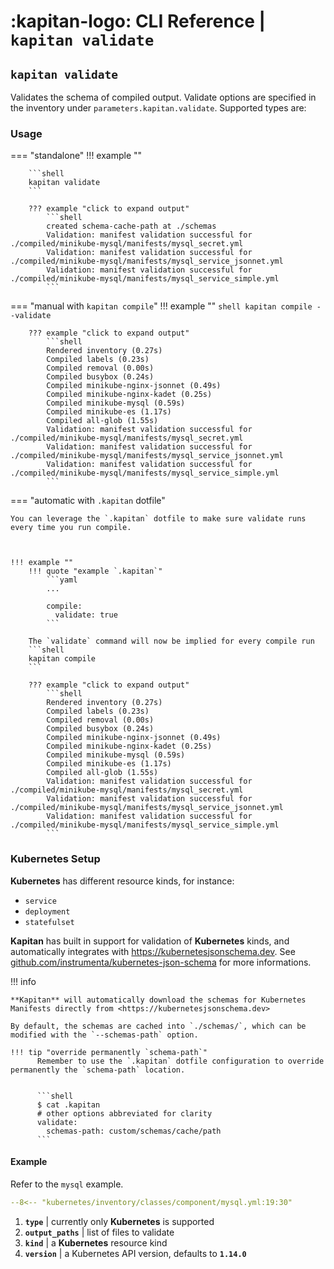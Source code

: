 # :kapitan-logo: **CLI Reference** | `kapitan validate`

## `kapitan validate`

Validates the schema of compiled output. Validate options are specified in the inventory under `parameters.kapitan.validate`. Supported types are:

### Usage

=== "standalone"
    !!! example ""

        ```shell
        kapitan validate
        ```

        ??? example "click to expand output"
            ```shell
            created schema-cache-path at ./schemas
            Validation: manifest validation successful for ./compiled/minikube-mysql/manifests/mysql_secret.yml
            Validation: manifest validation successful for ./compiled/minikube-mysql/manifests/mysql_service_jsonnet.yml
            Validation: manifest validation successful for ./compiled/minikube-mysql/manifests/mysql_service_simple.yml
            ```
=== "manual with `kapitan compile`"
    !!! example ""
        ```shell
        kapitan compile --validate
        ```

        ??? example "click to expand output"
            ```shell
            Rendered inventory (0.27s)
            Compiled labels (0.23s)
            Compiled removal (0.00s)
            Compiled busybox (0.24s)
            Compiled minikube-nginx-jsonnet (0.49s)
            Compiled minikube-nginx-kadet (0.25s)
            Compiled minikube-mysql (0.59s)
            Compiled minikube-es (1.17s)
            Compiled all-glob (1.55s)
            Validation: manifest validation successful for ./compiled/minikube-mysql/manifests/mysql_secret.yml
            Validation: manifest validation successful for ./compiled/minikube-mysql/manifests/mysql_service_jsonnet.yml
            Validation: manifest validation successful for ./compiled/minikube-mysql/manifests/mysql_service_simple.yml
            ```

=== "automatic with `.kapitan` dotfile"

    You can leverage the `.kapitan` dotfile to make sure validate runs every time you run compile.



    !!! example ""
        !!! quote "example `.kapitan`"
            ```yaml
            ...

            compile:
              validate: true
            ```

        The `validate` command will now be implied for every compile run
        ```shell
        kapitan compile
        ```

        ??? example "click to expand output"
            ```shell
            Rendered inventory (0.27s)
            Compiled labels (0.23s)
            Compiled removal (0.00s)
            Compiled busybox (0.24s)
            Compiled minikube-nginx-jsonnet (0.49s)
            Compiled minikube-nginx-kadet (0.25s)
            Compiled minikube-mysql (0.59s)
            Compiled minikube-es (1.17s)
            Compiled all-glob (1.55s)
            Validation: manifest validation successful for ./compiled/minikube-mysql/manifests/mysql_secret.yml
            Validation: manifest validation successful for ./compiled/minikube-mysql/manifests/mysql_service_jsonnet.yml
            Validation: manifest validation successful for ./compiled/minikube-mysql/manifests/mysql_service_simple.yml
            ```

### Kubernetes Setup

**Kubernetes** has different resource kinds, for instance:

- `service`
- `deployment`
- `statefulset`

 **Kapitan** has built in support for validation of **Kubernetes** kinds, and automatically integrates with <https://kubernetesjsonschema.dev>. See [github.com/instrumenta/kubernetes-json-schema](https://github.com/instrumenta/kubernetes-json-schema) for more informations.

!!! info

    **Kapitan** will automatically download the schemas for Kubernetes Manifests directly from <https://kubernetesjsonschema.dev>

    By default, the schemas are cached into `./schemas/`, which can be modified with the `--schemas-path` option.

    !!! tip "override permanently `schema-path`"
          Remember to use the `.kapitan` dotfile configuration to override permanently the `schema-path` location.


          ```shell
          $ cat .kapitan
          # other options abbreviated for clarity
          validate:
            schemas-path: custom/schemas/cache/path
          ```

#### Example

Refer to the `mysql` example.

```yaml hl_lines="2-6" title="kubernetes/inventory/classes/component/mysql.yml"
--8<-- "kubernetes/inventory/classes/component/mysql.yml:19:30"
```

1. **`type`** | currently only **Kubernetes** is supported
2. **`output_paths`** | list of files to validate
3. **`kind`** | a **Kubernetes** resource kind
4. **`version`** | a Kubernetes API version, defaults to **`1.14.0`**
